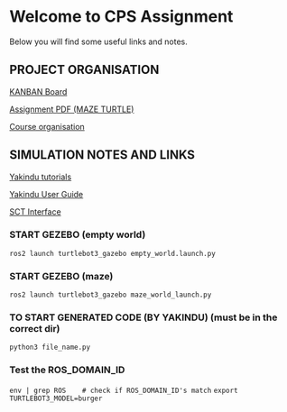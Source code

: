 # Welcome to CPS Assignment

Below you will find some useful links and notes.

## PROJECT ORGANISATION
[KANBAN Board](https://github.com/users/UP941374/projects/3)

[Assignment PDF (MAZE TURTLE)](https://github.com/UP941374/CPS/blob/main/PDFs/MazeTurtle.pdf)

[Course organisation](https://github.com/UP941374/CPS/blob/main/PDFs/CPS_Course_Organization.pdf)

## SIMULATION NOTES AND LINKS
[Yakindu tutorials](https://www.itemis.com/en/yakindu/state-machine/documentation/tutorials/tutorial_five-minutes_tutorial?hsLang=de) 

[Yakindu User Guide](https://www.itemis.com/en/yakindu/state-machine/documentation/user-guide/sclang_graphical_elements#sclang_graphical_elements)

[SCT Interface](https://github.com/UP941374/CPS/blob/main/PDFs/SCT_interface_manual.pdf)

### START GEZEBO (empty world)
`ros2 launch turtlebot3_gazebo empty_world.launch.py`

### START GEZEBO (maze)
`ros2 launch turtlebot3_gazebo maze_world_launch.py`

### TO START GENERATED CODE (BY YAKINDU) (must be in the correct dir)
`python3 file_name.py`

### Test the ROS_DOMAIN_ID 
`env | grep ROS    # check if ROS_DOMAIN_ID's match`
`export TURTLEBOT3_MODEL=burger`






